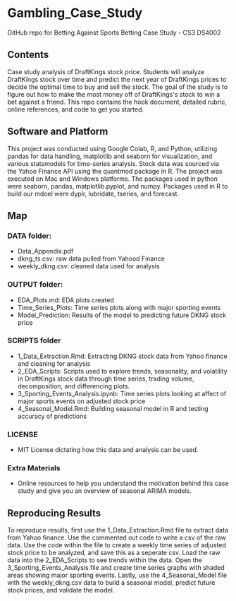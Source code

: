 # Gambling_Case_Study
GitHub repo for Betting Against Sports Betting Case Study - CS3 DS4002

## Contents
Case study analysis of DraftKings stock price. Students will analyze DraftKings stock over time and predict the next year of DraftKings prices to decide the optimal time to buy and sell the stock. The goal of the study is to figure out how to make the most money off of DraftKings's stock to win a bet against a friend.
This repo contains the hook document, detailed rubric, online references, and code to get you started.

## Software and Platform

This project was conducted using Google Colab, R, and Python, utilizing pandas for data handling, matplotlib and seaborn for visualization, and various statsmodels for time-series analysis. Stock data was sourced via the Yahoo Finance API using the quantmod package in R. The project was executed on Mac and Windows platforms. The packages used in python were seaborn, pandas, matplotlib.pyplot, and numpy. Packages used in R to build our mdoel were dyplr, lubridate, tseries, and forecast.

## Map

### DATA folder:
- Data_Appendix.pdf
- dkng_ts.csv: raw data pulled from Yahood Finance
- weekly_dkng.csv: cleaned data used for analysis
### OUTPUT folder:
- EDA_Plots.md: EDA plots created
- Time_Series_Plots: Time series plots along with major sporting events
- Model_Prediction: Results of the model to predicting future DKNG stock price
### SCRIPTS folder
- 1_Data_Extraction.Rmd: Extracting DKNG stock data from Yahoo finance and cleaning for analysis
- 2_EDA_Scripts: Scripts used to explore trends, seasonality, and volatility in DraftKings stock data through time series, trading volume, decomposition, and differencing plots.
- 3_Sporting_Events_Analysis.ipynb: Time series plots looking at affect of major sports events on adjusted stock price
- 4_Seasonal_Model.Rmd: Building seasonal model in R and testing accuracy of predictions
### LICENSE
- MIT License dictating how this data and analysis can be used.
### Extra Materials
- Online resources to help you understand the motivation behind this case study and give you an overview of seasonal ARIMA models.


## Reproducing Results
To reproduce results, first use the 1_Data_Extraction.Rmd file to extract data from Yahoo finance. Use the commented out code to write a csv of the raw data. Use the code within the file to create a weekly time series of adjusted stock price to be analyzed, and save this as a seperate csv. Load the raw data into the 2_EDA_Scripts to see trends within the data. Open the 3_Sporting_Events_Analysis file and create time series graphs with shaded areas showing major sporting events. Lastly, use the 4_Seasonal_Model file with the weekly_dkng.csv data to build a seasonal model, predict future stock prices, and validate the model.
